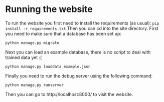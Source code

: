 Running the website
===================
To run the website you first need to install the requirements (as usual):
`pip install -r requirements.txt`
Then you can cd into the site directory. First you need to make sure that a
database has been set up:
```
python manage.py migrate
```
Next you can load an example database, there is no script to deal with trained
data yet :(
```
python manage.py loaddata example.json
```
Finally you need to run the debug server using the following command:
```
python manage.py runserver
````
Then you can go to http://localhost:8000/ to visit the website.

